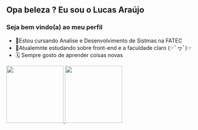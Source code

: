 ## Opa beleza ? Eu sou o Lucas Araújo
### Seja bem vindo(a) ao meu perfil

- 📘Estou cursando Analise e Desenvolvimento de Sistmas na FATEC
- 📌Atualemnte estudando sobre front-end e a faculdade claro (☞ﾟヮﾟ)☞
- 🗓 Sempre gosto de aprender coisas novas

 <div>
  <a href="https://github.com/LFeli">
  <img height="150em" src="https://github-readme-stats.vercel.app/api?username=LFeli&show_icons=true&theme=dark&include_all_commits=true&count_private=true"/>
  <img height="150em" src="https://github-readme-stats.vercel.app/api/top-langs/?username=LFeli&layout=compact&langs_count=7&theme=dark"/>
   </div>


  
 
  


